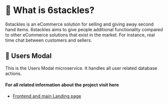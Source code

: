 # 🐙 What is 6stackles?
6stackles is an eCommerce solution for selling and giving away second hand items.
6stackles aims to give people additional functionality compared to other eCommerce solutions that exist in the market. For instance, real time chat between customers and sellers.

## 🚸 Users Modal
This is the Users Modal microservice. It handles all user related database actions. 

#### For all related information about the project visit here
- [Frontend and main Landing page](https://github.com/Solobearus/6stackles-front "Frontend and main Landing page")
